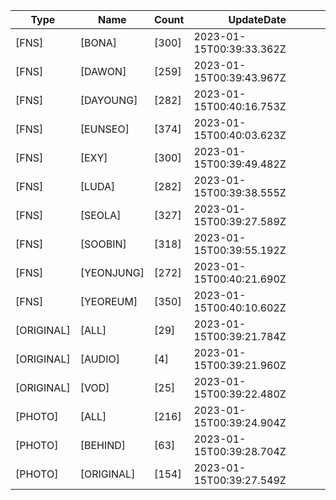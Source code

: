 | Type | Name | Count | UpdateDate |
| ---- | ---- | ----- | ---- |
|[FNS]|[BONA]|[300]|2023-01-15T00:39:33.362Z|
|[FNS]|[DAWON]|[259]|2023-01-15T00:39:43.967Z|
|[FNS]|[DAYOUNG]|[282]|2023-01-15T00:40:16.753Z|
|[FNS]|[EUNSEO]|[374]|2023-01-15T00:40:03.623Z|
|[FNS]|[EXY]|[300]|2023-01-15T00:39:49.482Z|
|[FNS]|[LUDA]|[282]|2023-01-15T00:39:38.555Z|
|[FNS]|[SEOLA]|[327]|2023-01-15T00:39:27.589Z|
|[FNS]|[SOOBIN]|[318]|2023-01-15T00:39:55.192Z|
|[FNS]|[YEONJUNG]|[272]|2023-01-15T00:40:21.690Z|
|[FNS]|[YEOREUM]|[350]|2023-01-15T00:40:10.602Z|
|[ORIGINAL]|[ALL]|[29]|2023-01-15T00:39:21.784Z|
|[ORIGINAL]|[AUDIO]|[4]|2023-01-15T00:39:21.960Z|
|[ORIGINAL]|[VOD]|[25]|2023-01-15T00:39:22.480Z|
|[PHOTO]|[ALL]|[216]|2023-01-15T00:39:24.904Z|
|[PHOTO]|[BEHIND]|[63]|2023-01-15T00:39:28.704Z|
|[PHOTO]|[ORIGINAL]|[154]|2023-01-15T00:39:27.549Z|